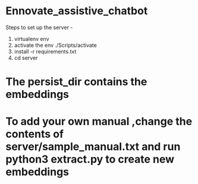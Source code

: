 # Ennovate_assistive_chatbot

Steps to set up the server -

1. virtualenv env
2. activate the env  ./Scripts/activate
3. install -r requirements.txt
4. cd server
# The persist_dir contains the embeddings 
# To add your own manual ,change the contents of server/sample_manual.txt and run  python3 extract.py  to create new embeddings 


